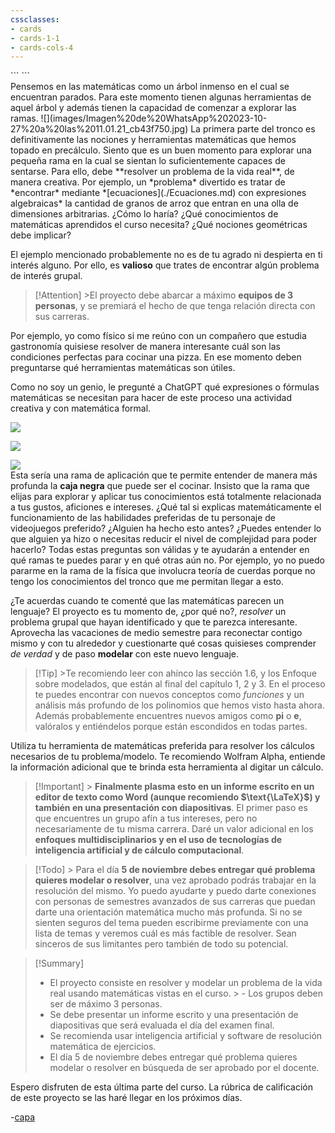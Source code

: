 ```yaml
---
cssclasses:
- cards
- cards-1-1
- cards-cols-4
---
```

   
<div class="hidden-code">   
```   
<script>   
MathJax = {   
   tex: {   
    tags: 'ams'   
  },   
    chtml: {   
        scale: 1.3   
},   
    svg: {   
         scale: 1.3   
    }   
 };   
</script>   
``` </div>   
Pensemos en las matemáticas como un árbol inmenso en el cual se    
encuentran parados. Para este momento tienen algunas herramientas de aquel árbol y además tienen la capacidad de comenzar a explorar las ramas.   
![](images/Imagen%20de%20WhatsApp%202023-10-27%20a%20las%2011.01.21_cb43f750.jpg)   
La primera parte del tronco es definitivamente las nociones y herramientas matemáticas que hemos topado en precálculo. Siento que es un buen momento para explorar una pequeña rama en la cual se sientan lo suficientemente capaces de sentarse. Para ello, debe **resolver un problema de la vida real**, de manera creativa. Por ejemplo, un *problema* divertido es tratar de  *encontrar* mediante *[ecuaciones](./Ecuaciones.md) con expresiones algebraicas* la cantidad de granos de arroz que entran en una olla de dimensiones arbitrarias. ¿Cómo lo haría? ¿Qué conocimientos de matemáticas aprendidos el curso necesita? ¿Qué nociones geométricas debe implicar?   
   
   
El ejemplo mencionado probablemente no es de tu agrado ni despierta en ti interés alguno. Por ello, es **valioso** que trates de encontrar algún problema de interés grupal.    
   
   
   
> [!Attention] >El proyecto debe abarcar  a máximo **equipos de 3 personas**, y se premiará el hecho de que tenga relación directa con sus carreras.   
   
   
Por ejemplo, yo como físico si me reúno con un compañero que estudia gastronomía quisiese resolver de manera interesante cuál son las condiciones perfectas para cocinar una pizza. En ese momento deben preguntarse qué herramientas matemáticas son útiles.    
   
   
Como no soy un genio, le pregunté a ChatGPT qué expresiones o fórmulas matemáticas se necesitan para hacer de este proceso una actividad creativa y con matemática formal.    
   
![](images/Pasted%20image%2020231027114444.png)   
   
![](images/Pasted%20image%2020231027114513.png)   
   
![](images/Pasted%20image%2020231027114531.png)   
Esta sería una rama de aplicación que te permite entender de manera más profunda la **caja negra** que puede ser el cocinar. Insisto que la rama que elijas para explorar y aplicar tus conocimientos está totalmente relacionada a tus gustos, aficiones e intereses. ¿Qué tal si explicas matemáticamente el funcionamiento de las habilidades preferidas de tu personaje de videojuegos preferido? ¿Alguien ha hecho esto antes? ¿Puedes entender lo que alguien ya hizo o necesitas reducir el nivel de complejidad para poder hacerlo? Todas estas preguntas son válidas y te ayudarán a entender en qué ramas te puedes parar y en qué otras aún no. Por ejemplo, yo no puedo pararme en la rama de la física que involucra teoría de cuerdas porque no tengo los conocimientos del tronco que me permitan llegar a esto.   
   
   
¿Te acuerdas cuando te comenté que las matemáticas parecen un lenguaje? El proyecto es tu momento de, ¿por qué no?, *resolver* un problema grupal que hayan identificado y que te parezca interesante. Aprovecha las vacaciones de medio semestre para reconectar contigo mismo y con tu alrededor y cuestionarte qué cosas quisieses comprender *de verdad* y de paso **modelar** con este nuevo lenguaje.   
   
   
> [!Tip] >Te recomiendo leer con ahínco las sección 1.6, y los Enfoque sobre modelados, que están al final del capítulo 1, 2 y 3. En el proceso te puedes encontrar con nuevos conceptos como *funciones* y un análisis más profundo de los polinomios que hemos visto hasta ahora. Además probablemente encuentres nuevos amigos como **pi** o **e**, valóralos y entiéndelos porque están escondidos en todas partes.   
   
   
Utiliza tu herramienta de matemáticas preferida para resolver los cálculos necesarios de tu problema/modelo. Te recomiendo Wolfram Alpha, entiende la información adicional que te brinda esta herramienta al digitar un cálculo.    
   
   
> [!Important] > **Finalmente plasma esto en un informe escrito en un editor de texto como Word (aunque recomiendo $\text{\LaTeX}$) y también en una presentación con diapositivas**. El primer paso es que encuentres un grupo afín a tus intereses, pero no necesariamente de tu misma carrera. Daré un valor adicional en los **enfoques multidisciplinarios y en el uso de tecnologías de inteligencia artificial y de cálculo computacional**.     
   
> [!Todo] > Para el día **5 de noviembre debes entregar qué problema quieres modelar o resolver**, una vez aprobado podrás trabajar en la resolución del mismo. Yo puedo ayudarte y puedo darte conexiones con personas de semestres avanzados de sus carreras que puedan darte una orientación matemática mucho más profunda.  Si no se sienten seguros del tema pueden escribirme previamente con una lista de temas y veremos cuál es más factible de resolver. Sean sinceros de sus limitantes pero también de todo su potencial.   
   
> [!Summary]    
>    
> - El proyecto consiste en resolver y modelar un problema de la vida real usando matemáticas vistas en el curso. > - Los grupos deben ser de máximo 3 personas.   
> - Se debe presentar un informe escrito y una presentación de diapositivas que será evaluada el día del examen final.   
> - Se recomienda usar inteligencia artificial y software de resolución matemática de ejercicios.   
> - El día 5 de noviembre debes entregar qué problema quieres modelar o resolver en búsqueda de ser aprobado por el docente.   
   
Espero disfruten de esta última parte del curso. La rúbrica de calificación de este proyecto se las haré llegar en los próximos días.   
   
   
-[capa](./capa.md)